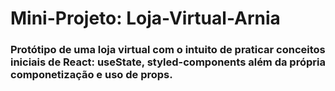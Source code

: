 # Mini-Projeto: Loja-Virtual-Arnia

### Protótipo de uma loja virtual com o intuito de praticar conceitos iniciais de React: useState, styled-components além da própria componetização e uso de props.
